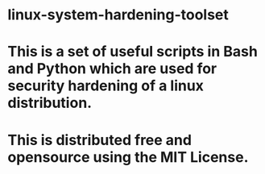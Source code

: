 # linux-system-hardening-toolset
# This is a set of useful scripts in Bash and Python which are used for security hardening of a linux distribution.
# This is distributed free and opensource using the MIT License.
